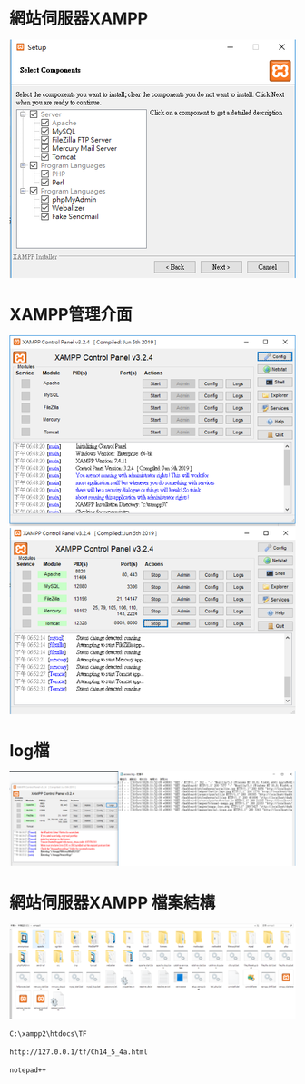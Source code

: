 # 網站伺服器XAMPP
![](安裝XAMPP.PNG)
# XAMPP管理介面
![](安裝XAMPP-2.PNG)
![](安裝XAMPP-3.PNG)
# log檔
![](log檔.PNG)
# 網站伺服器XAMPP 檔案結構
![](路徑.PNG)
```
C:\xampp2\htdocs\TF

http://127.0.0.1/tf/Ch14_5_4a.html

notepad++
```
